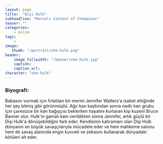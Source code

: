 ```yaml
---
layout: page
title:  "Dişi Hulk"
subheadline: "Marvels Contest of Champions"
teaser: ""
categories:
    - bilim
tags:
    -
image:
   thumb: "/portrait/she-hulk.png"
header:
    image_fullwidth: "/banner/she-hulk.jpg"
    caption: 
    caption_url:  
character: "she-hulk"
---
```


### Biyografi:

Babasını vurmak için fırlatılan bir mermi Jennifer Walters'a isabet ettiğinde her şey bitmiş gibi görünmüştü. Ağır kan kaybından sonra nadir kan grubu için çaresizce bir kan bağışçısı beklerken hayatını kurtaran kişi kuzeni Bruce Banner olur. Hulk'ın gamalı kanı verildikten sonra Jennifer, artık güçlü bir Dişi Hulk'a dönüşebildiğini fark eder. Kendisinin kahramanı olan Dişi Hulk dünyanın en büyük savaşçılarıyla mücadele eder ve hem mahkeme salonu hem de savaş alanında engin kuvveti ve zekasını kullanarak dünyadaki kötüleri alt eder.
